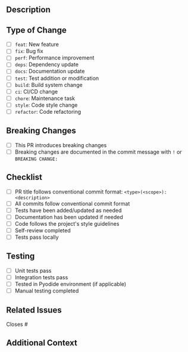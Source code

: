 ## Description

<!-- Provide a brief description of the changes in this PR -->

## Type of Change

<!-- Mark the relevant option with an "x" -->

- [ ] `feat`: New feature
- [ ] `fix`: Bug fix
- [ ] `perf`: Performance improvement
- [ ] `deps`: Dependency update
- [ ] `docs`: Documentation update
- [ ] `test`: Test addition or modification
- [ ] `build`: Build system change
- [ ] `ci`: CI/CD change
- [ ] `chore`: Maintenance task
- [ ] `style`: Code style change
- [ ] `refactor`: Code refactoring

## Breaking Changes

<!-- Does this PR introduce breaking changes? If yes, describe them -->

- [ ] This PR introduces breaking changes
- [ ] Breaking changes are documented in the commit message with `!` or `BREAKING CHANGE:`

## Checklist

<!-- Mark completed items with an "x" -->

- [ ] PR title follows conventional commit format: `<type>(<scope>): <description>`
- [ ] All commits follow conventional commit format
- [ ] Tests have been added/updated as needed
- [ ] Documentation has been updated if needed
- [ ] Code follows the project's style guidelines
- [ ] Self-review completed
- [ ] Tests pass locally

## Testing

<!-- Describe how these changes were tested -->

- [ ] Unit tests pass
- [ ] Integration tests pass
- [ ] Tested in Pyodide environment (if applicable)
- [ ] Manual testing completed

## Related Issues

<!-- Link any related issues using #issue-number -->

Closes #

## Additional Context

<!-- Add any other context, screenshots, or information about the PR here -->